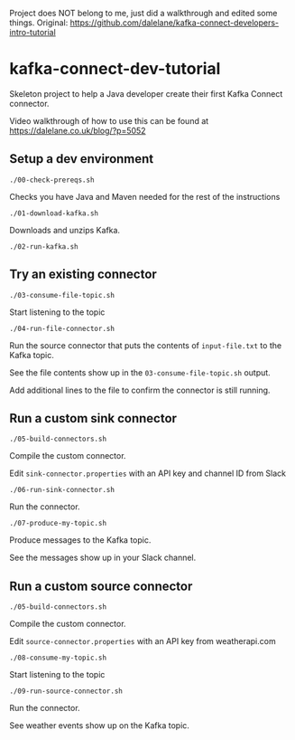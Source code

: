 Project does NOT belong to me, just did a walkthrough and edited some things.
Original: https://github.com/dalelane/kafka-connect-developers-intro-tutorial

# kafka-connect-dev-tutorial

Skeleton project to help a Java developer create their first Kafka Connect connector.

Video walkthrough of how to use this can be found at https://dalelane.co.uk/blog/?p=5052

## Setup a dev environment

```shell
./00-check-prereqs.sh
```

Checks you have Java and Maven needed for the rest of the instructions

```shell
./01-download-kafka.sh
```

Downloads and unzips Kafka.

```shell
./02-run-kafka.sh
```

## Try an existing connector

```shell
./03-consume-file-topic.sh
```

Start listening to the topic

```shell
./04-run-file-connector.sh
```

Run the source connector that puts the contents of `input-file.txt` to the Kafka topic.

See the file contents show up in the `03-consume-file-topic.sh` output.

Add additional lines to the file to confirm the connector is still running.

## Run a custom sink connector

```shell
./05-build-connectors.sh
```

Compile the custom connector.

Edit `sink-connector.properties` with an API key and channel ID from Slack

```shell
./06-run-sink-connector.sh
```

Run the connector.

```shell
./07-produce-my-topic.sh
```

Produce messages to the Kafka topic.

See the messages show up in your Slack channel.

## Run a custom source connector

```shell
./05-build-connectors.sh
```

Compile the custom connector.

Edit `source-connector.properties` with an API key from weatherapi.com

```shell
./08-consume-my-topic.sh
```

Start listening to the topic

```shell
./09-run-source-connector.sh
```

Run the connector.

See weather events show up on the Kafka topic.

